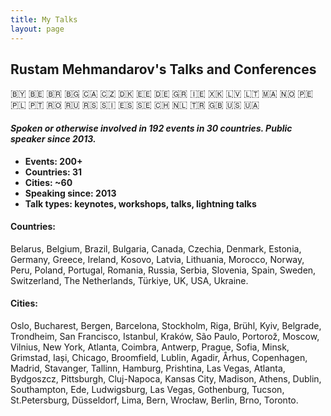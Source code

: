 ```yaml
---
title: My Talks
layout: page
---
```


## Rustam Mehmandarov's Talks and Conferences

🇧🇾   🇧🇪   🇧🇷   🇧🇬  🇨🇦  🇨🇿   🇩🇰   🇪🇪   🇩🇪   🇬🇷   🇮🇪   🇽🇰   🇱🇻   🇱🇹   🇲🇦   🇳🇴   🇵🇪   🇵🇱   🇵🇹   🇷🇴   🇷🇺   🇷🇸   🇸🇮   🇪🇸   🇸🇪   🇨🇭   🇳🇱   🇹🇷   🇬🇧   🇺🇸   🇺🇦

#### _Spoken or otherwise involved in 192 events in 30 countries. Public speaker since 2013._

* **Events: 200+**
* **Countries: 31**
* **Cities: ~60**
* **Speaking since: 2013**
* **Talk types: keynotes, workshops, talks, lightning  talks**

#### Countries:

Belarus, Belgium, Brazil, Bulgaria, Canada, Czechia, Denmark, Estonia, Germany, Greece, Ireland, Kosovo, Latvia, Lithuania, Morocco, Norway, Peru, Poland, Portugal, Romania, Russia, Serbia, Slovenia, Spain, Sweden, Switzerland, The Netherlands, Türkiye, UK, USA, Ukraine.

#### Cities:

Oslo, Bucharest, Bergen, Barcelona, Stockholm, Riga, Brühl, Kyiv, Belgrade, Trondheim, San Francisco, Istanbul, Kraków, São Paulo, Portorož, Moscow, Vilnius, New York, Atlanta, Coimbra, Antwerp, Prague, Sofia, Minsk, Grimstad, Iași, Chicago, Broomfield, Lublin, Agadir, Århus, Copenhagen, Madrid, Stavanger, Tallinn, Hamburg, Prishtina, Las Vegas, Atlanta, Bydgoszcz, Pittsburgh, Cluj-Napoca, Kansas City, Madison, Athens, Dublin, Southampton, Ede, Ludwigsburg, Las Vegas, Gothenburg, Tucson, St.Petersburg, Düsseldorf, Lima, Bern, Wrocław, Berlin, Brno, Toronto.
